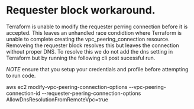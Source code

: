 

<h1> Requester block workaround. </h1>
Terraform is unable to modify the requester perring connection before it is accepted.  This leaves an unhandled race condidtion where Terraform is unable to complete creating the vpc_peering_connection resource.  Removeing the requester block resolves this but leaves the connection without proper DNS.  To resolve this we do not add the dns setting in Terraform but by running the following cli post sucessful run.

*NOTE* ensure that you setup your credentials and profile before attempting to run code.

aws ec2 modify-vpc-peering-connection-options --vpc-peering-connection-id <pcx-aaaabbbb> --requester-peering-connection-options AllowDnsResolutionFromRemoteVpc=true